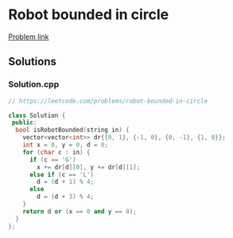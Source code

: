 # Robot bounded in circle

[Problem link](https://leetcode.com/problems/robot-bounded-in-circle)

## Solutions


### Solution.cpp
```cpp
// https://leetcode.com/problems/robot-bounded-in-circle

class Solution {
 public:
  bool isRobotBounded(string in) {
    vector<vector<int>> dr{{0, 1}, {-1, 0}, {0, -1}, {1, 0}};
    int x = 0, y = 0, d = 0;
    for (char c : in) {
      if (c == 'G')
        x += dr[d][0], y += dr[d][1];
      else if (c == 'L')
        d = (d + 1) % 4;
      else
        d = (d + 3) % 4;
    }
    return d or (x == 0 and y == 0);
  }
};
```